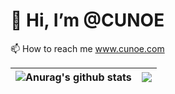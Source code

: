 # 👋 Hi, I’m @CUNOE
📫 How to reach me www.cunoe.com

| <img align="center" src="https://github-readme-stats.vercel.app/api?username=Cunoe&show_icons=true&theme=cobalt&hide_border=true" alt="Anurag's github stats" /> | <img align="center" src="https://github-readme-stats.vercel.app/api/top-langs/?username=Cunoe&layout=compact&theme=cobalt&hide_border=true" /> |
| ------------- | ------------- |
